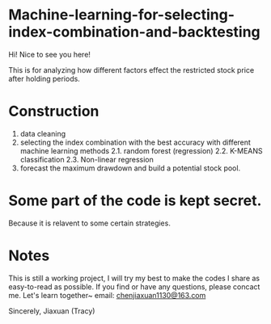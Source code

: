# Machine-learning-for-selecting-index-combination-and-backtesting

Hi! Nice to see you here!

This is for analyzing how different factors effect the restricted stock price after holding periods.

# Construction

1. data cleaning
2. selecting the index combination with the best accuracy with different machine learning methods
2.1. random forest (regression)
2.2. K-MEANS classification
2.3. Non-linear regression
4. forecast the maximum drawdown and build a potential stock pool.

# Some part of the code is kept secret.

Because it is relavent to some certain strategies.

# Notes

This is still a working project, I will try my best to make the codes I share as easy-to-read as possible. 
If you find or have any questions, please concact me. Let's learn together~ email: chenjiaxuan1130@163.com

Sincerely, Jiaxuan (Tracy)
